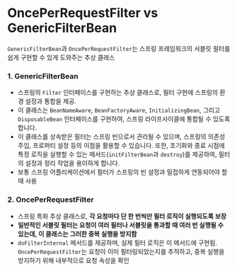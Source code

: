 # OncePerRequestFilter vs GenericFilterBean

`GenericFilterBean`과 `OncePerRequestFilter`는 스프링 프레임워크의 서블릿 필터를 쉽게 구현할 수 있게 도와주는 추상 클래스

### 1. GenericFilterBean
- 스프링의 `Filter` 인터페이스를 구현하는 추상 클래스로, 필터 구현에 스프링의 환경 설정과 통합을 제공. 
- 이 클래스는 `BeanNameAware`, `BeanFactoryAware`, `InitializingBean`, 그리고 `DisposableBean` 인터페이스를 구현하여, 스프링 라이프사이클에 통합될 수 있도록 합니다.
- 이 클래스를 상속받은 필터는 스프링 빈으로서 관리될 수 있으며, 스프링의 의존성 주입, 프로퍼티 설정 등의 이점을 활용할 수 있습니다. 또한, 초기화와 종료 시점에 특정 로직을 실행할 수 있는 메서드(`initFilterBean`과 `destroy`)를 제공하여, 필터의 설정과 정리 작업을 용이하게 합니다.
- 보통 스프링 어플리케이션에서 필터가 스프링의 빈 설정과 밀접하게 연동되어야 할 때 사용

### 2. OncePerRequestFilter
- 스프링 특화 추상 클래스로, **각 요청마다 단 한 번씩만 필터 로직이 실행되도록 보장**
- **일반적인 서블릿 필터는 요청이 여러 필터나 서블릿을 통과할 때 여러 번 실행될 수 있는데, 이 클래스는 그러한 중복 실행을 방지함**
-  `doFilterInternal` 메서드를 제공하며, 실제 필터 로직은 이 메서드에 구현됨. `OncePerRequestFilter`는 요청이 이미 필터링되었는지를 추적하고, 중복 실행을 방지하기 위해 내부적으로 요청 속성을 확인
